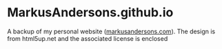 # MarkusAndersons.github.io
A backup of my personal website ([markusandersons.com](markusandersons.com)). The design is from html5up.net and the associated license is enclosed
